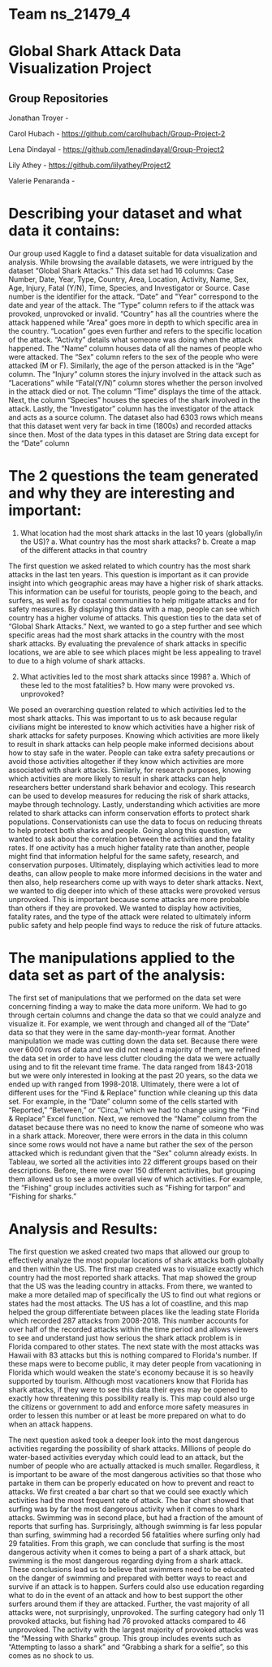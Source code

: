 # Team ns_21479_4
# Global Shark Attack Data Visualization Project
## Group Repositories
Jonathan Troyer - 

Carol Hubach - https://github.com/carolhubach/Group-Project-2

Lena Dindayal - https://github.com/lenadindayal/Group-Project2

Lily Athey - https://github.com/lilyathey/Project2

Valerie Penaranda - 

# Describing your dataset and what data it contains:
Our group used Kaggle to find a dataset suitable for data visualization and analysis. While browsing the available datasets, we were intrigued by the dataset “Global Shark Attacks.” This data set had 16 columns: Case Number, Date, Year, Type, Country, Area, Location, Activity, Name, Sex, Age, Injury, Fatal (Y/N), Time, Species, and Investigator or Source. Case number is the identifier for the attack. “Date” and "Year” correspond to the date and year of the attack. The “Type” column refers to if the attack was provoked, unprovoked or invalid. “Country” has all the countries where the attack happened while “Area” goes more in depth to which specific area in the country. “Location” goes even further and refers to the specific location of the attack. “Activity” details what someone was doing when the attack happened. The “Name” column houses data of all the names of people who were attacked. The “Sex” column refers to the sex of the people who were attacked (M or F). Similarly, the age of the person attacked is in the “Age” column. The “Injury” column stores the injury involved in the attack such as “Lacerations” while “Fatal(Y/N)” column stores whether the person involved in the attack died or not. The column “Time” displays the time of the attack. Next, the column “Species” houses the species of the shark involved in the attack. Lastly, the “Investigator” column has the investigator of the attack and acts as a source column. The dataset also had 6303 rows which means that this dataset went very far back in time (1800s) and recorded attacks since then. Most of the data types in this dataset are String data except for the “Date” column

# The 2 questions the team generated and why they are interesting and important:

1. What location had the most shark attacks in the last 10 years (globally/in the US)?
  a. What country has the most shark attacks?
  b. Create a map of the different attacks in that country

The first question we asked related to which country has the most shark attacks in the last ten years. This question is important as it can provide insight into which geographic areas may have a higher risk of shark attacks. This information can be useful for tourists, people going to the beach, and surfers, as well as for coastal communities to help mitigate attacks and for safety measures. By displaying this data with a map, people can see which country has a higher volume of attacks. This question ties to the data set of “Global Shark Attacks.” 
Next, we wanted to go a step further and see which specific areas had the most shark attacks in the country with the most shark attacks. By evaluating the prevalence of shark attacks in specific locations, we are able to see which places might be less appealing to travel to due to a high volume of shark attacks. 

2. What activities led to the most shark attacks since 1998?
  a. Which of these led to the most fatalities? 
  b. How many were provoked vs. unprovoked?

We posed an overarching question related to which activities led to the most shark attacks. This was important to us to ask because regular civilians might be interested to know which activities have a higher risk of shark attacks for safety purposes. Knowing which activities are more likely to result in shark attacks can help people make informed decisions about how to stay safe in the water. People can take extra safety precautions or avoid those activities altogether if they know which activities are more associated with shark attacks. Similarly, for research purposes, knowing which activities are more likely to result in shark attacks can help researchers better understand shark behavior and ecology. This research can be used to develop measures for reducing the risk of shark attacks, maybe through technology.  Lastly, understanding which activities are more related to shark attacks can inform conservation efforts to protect shark populations. Conservationists can use the data to focus on reducing threats to help protect both sharks and people. 
Going along this question, we wanted to ask about the correlation between the activities and the fatality rates. If one activity has a much higher fatality rate than another, people might find that information helpful for the same safety, research, and conservation purposes. Ultimately, displaying which activities lead to more deaths, can allow people to make more informed decisions in the water and then also, help researchers come up with ways to deter shark attacks. 
Next, we wanted to dig deeper into which of these attacks were provoked versus unprovoked. This is important because some attacks are more probable than others if they are provoked. We wanted to display how activities, fatality rates, and the type of the attack were related to ultimately inform public safety and help people find ways to reduce the risk of future attacks. 

# The manipulations applied to the data set as part of the analysis:
The first set of manipulations that we performed on the data set were concerning finding a way to make the data more uniform. We had to go through certain columns and change the data so that we could analyze and visualize it. For example, we went through and changed all of the “Date” data so that they were in the same day-month-year format. Another manipulation we made was cutting down the data set. Because there were over 6000 rows of data and we did not need a majority of them, we refined the data set in order to have less clutter clouding the data we were actually using and to fit the relevant time frame. The data ranged from 1843-2018 but we were only interested in looking at the past 20 years, so the data we ended up with ranged from 1998-2018. Ultimately, there were a lot of different uses for the “Find & Replace” function while cleaning up this data set. For example, in the “Date” column some of the cells started with “Reported,” “Between,” or “Circa,” which we had to change using the “Find & Replace” Excel function. 
Next, we removed the “Name” column from the dataset because there was no need to know the name of someone who was in a shark attack. Moreover, there were errors in the data in this column since some rows would not have a name but rather the sex of the person attacked which is redundant given that the “Sex” column already exists. 
In Tableau, we sorted all the activities into 22 different groups based on their descriptions. Before, there were over 150 different activities, but grouping them allowed us to see a more overall view of which activities. For example, the “Fishing” group includes activities such as “Fishing for tarpon” and “Fishing for sharks.”

# Analysis and Results:
The first question we asked created two maps that allowed our group to effectively analyze the most popular locations of shark attacks both globally and then within the US. The first map created was to visualize exactly which country had the most reported shark attacks. That map showed the group that the US was the leading country in attacks. From there, we wanted to make a more detailed map of specifically the US to find out what regions or states had the most attacks. The US has a lot of coastline, and this map helped the group differentiate between places like the leading state Florida which recorded 287 attacks from 2008-2018. This number accounts for over half of the recorded attacks within the time period and allows viewers to see and understand just how serious the shark attack problem is in Florida compared to other states. The next state with the most attacks was Hawaii with 83 attacks but this is nothing compared to Florida's number. If these maps were to become public, it may deter people from vacationing in Florida which would weaken the state's economy because it is so heavily supported by tourism. Although most vacationers know that Florida has shark attacks, if they were to see this data their eyes may be opened to exactly how threatening this possibility really is. This map could also urge the citizens or government to add and enforce more safety measures in order to lessen this number or at least be more prepared on what to do when an attack happens.

The next question asked took a deeper look into the most dangerous activities regarding the possibility of shark attacks. Millions of people do water-based activities everyday which could lead to an attack, but the number of people who are actually attacked is much smaller. Regardless, it is important to be aware of the most dangerous activities so that those who partake in them can be properly educated on how to prevent and react to attacks. We first created a bar chart so that we could see exactly which activities had the most frequent rate of attack. The bar chart showed that surfing was by far the most dangerous activity when it comes to shark attacks. Swimming was in second place, but had a fraction of the amount of reports that surfing has. Surprisingly, although swimming is far less popular than surfing, swimming had a recorded 56 fatalities where surfing only had 29 fatalities. From this graph, we can conclude that surfing is the most dangerous activity when it comes to being a part of a shark attack, but swimming is the most dangerous regarding dying from a shark attack. These conclusions lead us to believe that swimmers need to be educated on the danger of swimming and prepared with better ways to react and survive if an attack is to happen. Surfers could also use education regarding what to do in the event of an attack and how to best support the other surfers around them if they are attacked. Further, the vast majority of all attacks were, not surprisingly, unprovoked. The surfing category had only 11 provoked attacks, but fishing had 76 provoked attacks compared to 46 unprovoked. The activity with the largest majority of provoked attacks was the “Messing with Sharks” group. This group includes events such as “Attempting to lasso a shark” and “Grabbing a shark for a selfie”, so this comes as no shock to us.  

